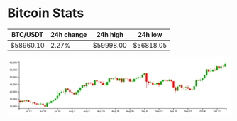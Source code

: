 # Bitcoin Stats

BTC/USDT|24h change|24h high|24h low|
|---|---|---|---|
|$58960.10|2.27%|$59998.00|$56818.05|

<img src="./chart.svg">
